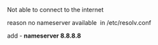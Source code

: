 Not able to connect to the internet

reason no nameserver available  in /etc/resolv.conf

add - **nameserver 8.8.8.8**